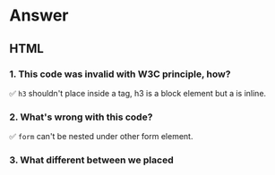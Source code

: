 # Answer

## HTML

### 1. This code was invalid with W3C principle, how?

✅ `h3` shouldn't place inside a tag, h3 is a block element but a is inline.

### 2. What's wrong with this code?

✅ `form` can't be nested under other form element.

### 3. What different between we placed <script> tag before end of head and body?

✅ This is open question but mostly.. this is all about the website performance, placed scripts in head will be block the DOM loading.

### 4. Tell me what different between ID(#) and class(.)

✅ ID must be unique, class is not.

### 5. Write CSS for this code to show horizontal navigation

✅ Open question, please show interviewers the codes.

## CSS

### 1. How this code affect to a tag?

✅ Nothing. becasuse the default `a` tag is inline element, margin will affect only block element.

### 2. Write a shorthand margin of this syntax

✅ `margin: 30px 15px 10px 15px;`

### 3. See this code

✅ Blue.

### 4. Write CSS to convert "It's Me!" (in the previous image) to uppercase.

✅ Can do in many ways, please show interviewers the codes.

### 5. With this code, if user open the website on iPad with horizontal view. What dimensions(width, height) of `.site-logo` will show up?

✅ 100px in width and 24px in height.

### 6. Write a media query for this HTML tag

✅ Can do in many ways, please show interviewers the codes.

### 7. What is critical-CSS?

✅ Open question.